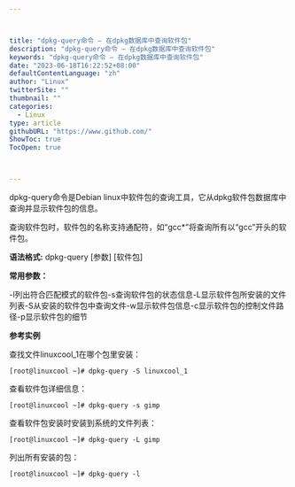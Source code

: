 ```yaml
---



title: "dpkg-query命令 – 在dpkg数据库中查询软件包"
description: "dpkg-query命令 – 在dpkg数据库中查询软件包"
keywords: "dpkg-query命令 – 在dpkg数据库中查询软件包"
date: "2023-06-18T16:22:52+08:00"
defaultContentLanguage: "zh"
author: "Linux"
twitterSite: ""
thumbnail: ""
categories:
  - Linux
type: article
githubURL: "https://www.github.com/"
ShowToc: true
TocOpen: true



---
```


dpkg-query命令是Debian linux中软件包的查询工具，它从dpkg软件包数据库中查询并显示软件包的信息。

查询软件包时，软件包的名称支持通配符，如“gcc*”将查询所有以“gcc”开头的软件包。

**语法格式:** dpkg-query [参数] [软件包]

**常用参数：**

-l列出符合匹配模式的软件包-s查询软件包的状态信息-L显示软件包所安装的文件列表-S从安装的软件包中查询文件-w显示软件包信息-c显示软件包的控制文件路径-p显示软件包的细节

**参考实例**

查找文件linuxcool_1在哪个包里安装：

```
[root@linuxcool ~]# dpkg-query -S linuxcool_1
```

查看软件包详细信息：

```
[root@linuxcool ~]# dpkg-query -s gimp
```

查看软件包安装时安装到系统的文件列表：

```
[root@linuxcool ~]# dpkg-query -L gimp
```

列出所有安装的包：

```
[root@linuxcool ~]# dpkg-query -l
```